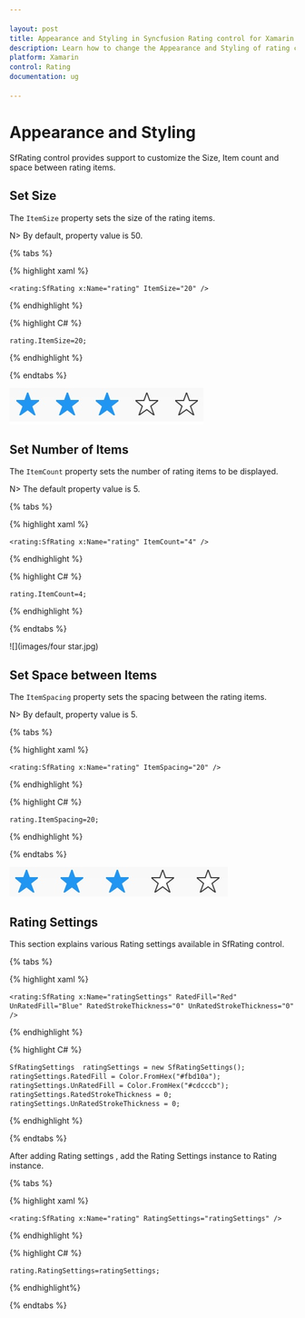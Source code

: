 ```yaml
---

layout: post
title: Appearance and Styling in Syncfusion Rating control for Xamarin.Forms
description: Learn how to change the Appearance and Styling of rating control
platform: Xamarin
control: Rating
documentation: ug

---
```


# Appearance and Styling

SfRating control provides support to customize the Size, Item count and space between rating items.

## Set Size

The `ItemSize` property sets the size of the rating items. 

N> By default, property value is 50.

{% tabs %}

{% highlight xaml %}

	<rating:SfRating x:Name="rating" ItemSize="20" />
	
{% endhighlight %}

{% highlight C# %}

	rating.ItemSize=20;

{% endhighlight %}

{% endtabs %}

![](images/layoutSize.jpg)

## Set Number of Items

The `ItemCount` property sets the number of rating items to be displayed. 

N> The default property value is 5.

{% tabs %}

{% highlight xaml %}

	<rating:SfRating x:Name="rating" ItemCount="4" />
	
{% endhighlight %}

{% highlight C# %}

	rating.ItemCount=4;

{% endhighlight %}

{% endtabs %}

![](images/four star.jpg)
 
## Set Space between Items

The `ItemSpacing` property sets the spacing between the rating items. 

N> By default, property value is 5.

{% tabs %}

{% highlight xaml %}

	<rating:SfRating x:Name="rating" ItemSpacing="20" />
	
{% endhighlight %}

{% highlight C# %}

	rating.ItemSpacing=20;

{% endhighlight %}

{% endtabs %}

![](images/layoutSpace.jpg) 


## Rating Settings

This section explains various Rating settings available in SfRating control. 

{% tabs %}

{% highlight xaml %}

	<rating:SfRating x:Name="ratingSettings" RatedFill="Red" UnRatedFill="Blue" RatedStrokeThickness="0" UnRatedStrokeThickness="0" />
	
{% endhighlight %}

{% highlight C# %}

	SfRatingSettings  ratingSettings = new SfRatingSettings();
	ratingSettings.RatedFill = Color.FromHex("#fbd10a");
	ratingSettings.UnRatedFill = Color.FromHex("#cdcccb");
	ratingSettings.RatedStrokeThickness = 0;
	ratingSettings.UnRatedStrokeThickness = 0;

{% endhighlight %}

{% endtabs %}

After adding Rating settings , add the Rating Settings instance to Rating instance.

{% tabs %}

{% highlight xaml %}

	<rating:SfRating x:Name="rating" RatingSettings="ratingSettings" />
	
{% endhighlight %}

{% highlight C# %}

	rating.RatingSettings=ratingSettings;

{% endhighlight%}

{% endtabs %}
 
